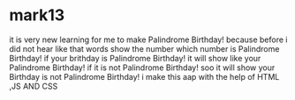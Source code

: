 # mark13
it is very new learning for me to make Palindrome Birthday! because before i did not hear like that words
show the number which number is Palindrome Birthday! if your brithday is  Palindrome Birthday! it will show  like your  Palindrome Birthday! 
if it is not Palindrome Birthday! soo it will show your Birthday is not Palindrome Birthday! i make this aap with the help of HTML ,JS AND CSS
